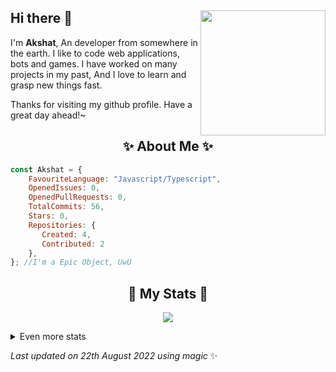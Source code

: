 ## Hi there 👋 <img align="right" src="https://avatars.githubusercontent.com/u/55418697?v=4" width="200" />
I'm **Akshat**, An developer from somewhere in the earth. I like to code web applications, bots and games. I have worked on many projects in my past, And I love to learn and grasp new things fast.
  
Thanks for visiting my github profile. Have a great day ahead!~
  
<h2 align="center"> ✨ About Me ✨</h2>

```js
const Akshat = {
    FavouriteLanguage: "Javascript/Typescript",
    OpenedIssues: 0,
    OpenedPullRequests: 0,
    TotalCommits: 56,
    Stars: 0,
    Repositories: {
       Created: 4,
       Contributed: 2
    },
}; //I'm a Epic Object, UwU
```
  
<h2 align="center"> 🚀 My Stats 🚀</h2>
<p align="center">
<img src="https://github-readme-streak-stats.herokuapp.com/?user=Akshat-0001&theme=tokyonight">
</p>
<details>
  <summary>
      Even more stats
  </summary>
  <p align="center">
    <img src="https://github-profile-trophy.vercel.app/?username=Akshat-0001&theme=dracula">
    <img src="https://github-readme-stats.vercel.app/api?username=Akshat-0001&theme=tokyonight&count_private=true&show_icons=true&include_all_commits=true">
  </p>
</details>
  
<!-- Last updated on Mon Aug 22 2022 12:36:12 GMT+0000 (Coordinated Universal Time) ;-;-->
<i>Last updated on 22th August 2022 using magic</i> ✨
